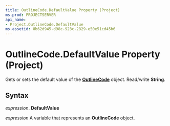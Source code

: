 ```yaml
---
title: OutlineCode.DefaultValue Property (Project)
ms.prod: PROJECTSERVER
api_name:
- Project.OutlineCode.DefaultValue
ms.assetid: 8b62d945-d98c-923c-2829-e50e51cd45b6
---
```



# OutlineCode.DefaultValue Property (Project)

Gets or sets the default value of the  **[OutlineCode](outlinecode-object-project.md)** object. Read/write **String**.


## Syntax

 _expression_. **DefaultValue**

 _expression_ A variable that represents an **OutlineCode** object.



